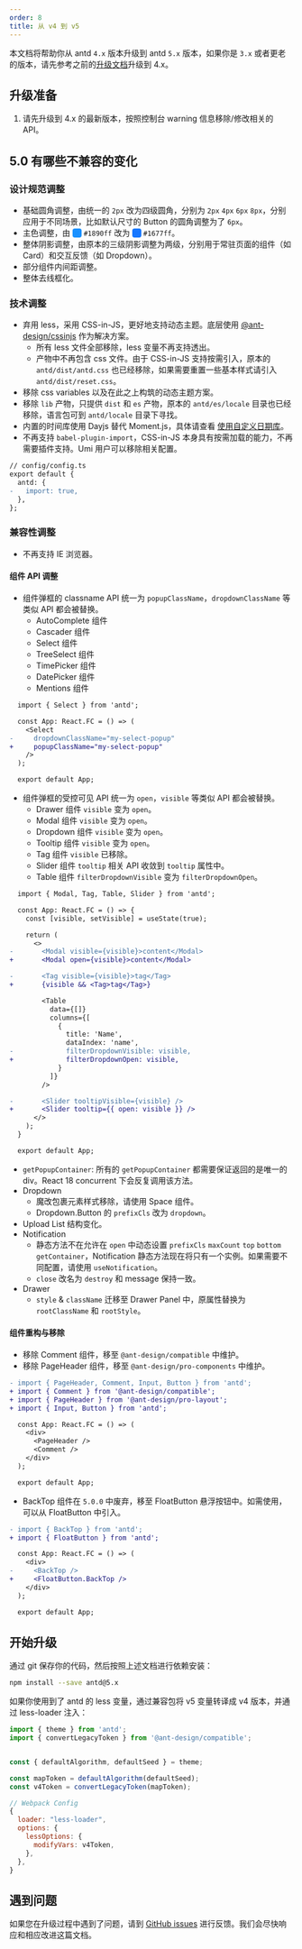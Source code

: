 ```yaml
---
order: 8
title: 从 v4 到 v5
---
```


本文档将帮助你从 antd `4.x` 版本升级到 antd `5.x` 版本，如果你是 `3.x` 或者更老的版本，请先参考之前的[升级文档](/docs/react/migration-v4-cn)升级到 4.x。

## 升级准备

1. 请先升级到 4.x 的最新版本，按照控制台 warning 信息移除/修改相关的 API。

## 5.0 有哪些不兼容的变化

### 设计规范调整

- 基础圆角调整，由统一的 `2px` 改为四级圆角，分别为 `2px` `4px` `6px` `8px`，分别应用于不同场景，比如默认尺寸的 Button 的圆角调整为了 `6px`。
- 主色调整，由 <div style="display: inline-block; width: 16px; height: 16px; border-radius: 4px; background: #1890ff; vertical-align: text-bottom;"></div> `#1890ff` 改为 <div style="display: inline-block; width: 16px; height: 16px; border-radius: 4px; background: #1677ff; vertical-align: text-bottom;"></div> `#1677ff`。
- 整体阴影调整，由原本的三级阴影调整为两级，分别用于常驻页面的组件（如 Card）和交互反馈（如 Dropdown）。
- 部分组件内间距调整。
- 整体去线框化。

### 技术调整

- 弃用 less，采用 CSS-in-JS，更好地支持动态主题。底层使用 [@ant-design/cssinjs](https://github.com/ant-design/cssinjs) 作为解决方案。
  - 所有 less 文件全部移除，less 变量不再支持透出。
  - 产物中不再包含 css 文件。由于 CSS-in-JS 支持按需引入，原本的 `antd/dist/antd.css` 也已经移除，如果需要重置一些基本样式请引入 `antd/dist/reset.css`。
- 移除 css variables 以及在此之上构筑的动态主题方案。
- 移除 `lib` 产物，只提供 `dist` 和 `es` 产物，原本的 `antd/es/locale` 目录也已经移除，语言包可到 `antd/locale` 目录下寻找。
- 内置的时间库使用 Dayjs 替代 Moment.js，具体请查看 [使用自定义日期库](/docs/react/use-custom-date-library-cn/)。
- 不再支持 `babel-plugin-import`，CSS-in-JS 本身具有按需加载的能力，不再需要插件支持。Umi 用户可以移除相关配置。

```diff
// config/config.ts
export default {
  antd: {
-   import: true,
  },
};
```

### 兼容性调整

- 不再支持 IE 浏览器。

#### 组件 API 调整

- 组件弹框的 classname API 统一为 `popupClassName`，`dropdownClassName` 等类似 API 都会被替换。
  - AutoComplete 组件
  - Cascader 组件
  - Select 组件
  - TreeSelect 组件
  - TimePicker 组件
  - DatePicker 组件
  - Mentions 组件

```diff
  import { Select } from 'antd';

  const App: React.FC = () => (
    <Select
-     dropdownClassName="my-select-popup"
+     popupClassName="my-select-popup"
    />
  );

  export default App;
```

- 组件弹框的受控可见 API 统一为 `open`，`visible` 等类似 API 都会被替换。
  - Drawer 组件 `visible` 变为 `open`。
  - Modal 组件 `visible` 变为 `open`。
  - Dropdown 组件 `visible` 变为 `open`。
  - Tooltip 组件 `visible` 变为 `open`。
  - Tag 组件 `visible` 已移除。
  - Slider 组件 `tooltip` 相关 API 收敛到 `tooltip` 属性中。
  - Table 组件 `filterDropdownVisible` 变为 `filterDropdownOpen`。

```diff
  import { Modal, Tag, Table, Slider } from 'antd';

  const App: React.FC = () => {
    const [visible, setVisible] = useState(true);

    return (
      <>
-       <Modal visible={visible}>content</Modal>
+       <Modal open={visible}>content</Modal>

-       <Tag visible={visible}>tag</Tag>
+       {visible && <Tag>tag</Tag>}

        <Table
          data={[]}
          columns={[
            {
              title: 'Name',
              dataIndex: 'name',
-             filterDropdownVisible: visible,
+             filterDropdownOpen: visible,
            }
          ]}
        />

-       <Slider tooltipVisible={visible} />
+       <Slider tooltip={{ open: visible }} />
      </>
    );
  }

  export default App;
```

- `getPopupContainer`: 所有的 `getPopupContainer` 都需要保证返回的是唯一的 div。React 18 concurrent 下会反复调用该方法。
- Dropdown
  - 魔改包裹元素样式移除，请使用 Space 组件。
  - Dropdown.Button 的 `prefixCls` 改为 `dropdown`。
- Upload List 结构变化。
- Notification
  - 静态方法不在允许在 `open` 中动态设置 `prefixCls` `maxCount` `top` `bottom` `getContainer`，Notification 静态方法现在将只有一个实例。如果需要不同配置，请使用 `useNotification`。
  - `close` 改名为 `destroy` 和 message 保持一致。
- Drawer
  - `style` & `className` 迁移至 Drawer Panel 中，原属性替换为 `rootClassName` 和 `rootStyle`。

#### 组件重构与移除

- 移除 Comment 组件，移至 `@ant-design/compatible` 中维护。
- 移除 PageHeader 组件，移至 `@ant-design/pro-components` 中维护。

```diff
- import { PageHeader, Comment, Input, Button } from 'antd';
+ import { Comment } from '@ant-design/compatible';
+ import { PageHeader } from '@ant-design/pro-layout';
+ import { Input, Button } from 'antd';

  const App: React.FC = () => (
    <div>
      <PageHeader />
      <Comment />
    </div>
  );

  export default App;
```

- BackTop 组件在 `5.0.0` 中废弃，移至 FloatButton 悬浮按钮中。如需使用，可以从 FloatButton 中引入。

```diff
- import { BackTop } from 'antd';
+ import { FloatButton } from 'antd';

  const App: React.FC = () => (
    <div>
-     <BackTop />
+     <FloatButton.BackTop />
    </div>
  );

  export default App;
```

## 开始升级

通过 git 保存你的代码，然后按照上述文档进行依赖安装：

```bash
npm install --save antd@5.x
```

如果你使用到了 antd 的 less 变量，通过兼容包将 v5 变量转译成 v4 版本，并通过 less-loader 注入：

```jsx
import { theme } from 'antd';
import { convertLegacyToken } from '@ant-design/compatible';


const { defaultAlgorithm, defaultSeed } = theme;

const mapToken = defaultAlgorithm(defaultSeed);
const v4Token = convertLegacyToken(mapToken);

// Webpack Config
{
  loader: "less-loader",
  options: {
    lessOptions: {
      modifyVars: v4Token,
    },
  },
}
```

## 遇到问题

如果您在升级过程中遇到了问题，请到 [GitHub issues](http://new-issue.ant.design/) 进行反馈。我们会尽快响应和相应改进这篇文档。
